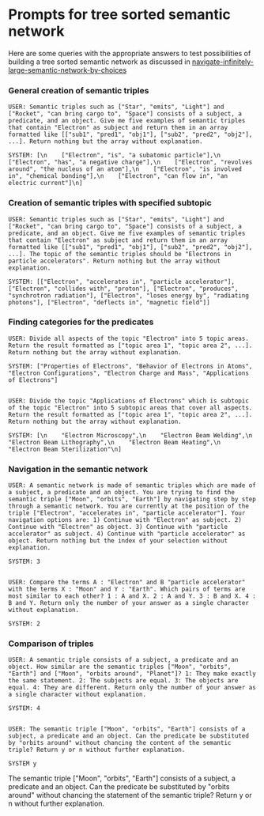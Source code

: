# Prompts for tree sorted semantic network

Here are some queries with the appropriate answers to test possibilities of building a tree sorted semantic network as discussed in [navigate-infinitely-large-semantic-network-by-choices](navigate-infinitely-large-semantic-network-by-choices.md)

### General creation of semantic triples
```
USER: Semantic triples such as ["Star", "emits", "Light"] and ["Rocket", "can bring cargo to", "Space"] consists of a subject, a predicate, and an object. Give me five examples of semantic triples that contain "Electron" as subject and return them in an array formatted like [["sub1", "pred1", "obj1"], ["sub2", "pred2", "obj2"], ...]. Return nothing but the array without explanation.

SYSTEM: [\n    ["Electron", "is", "a subatomic particle"],\n    ["Electron", "has", "a negative charge"],\n    ["Electron", "revolves around", "the nucleus of an atom"],\n    ["Electron", "is involved in", "chemical bonding"],\n    ["Electron", "can flow in", "an electric current"]\n]
```
### Creation of semantic triples with specified subtopic
```
USER: Semantic triples such as ["Star", "emits", "Light"] and ["Rocket", "can bring cargo to", "Space"] consists of a subject, a predicate, and an object. Give me five examples of semantic triples that contain "Electron" as subject and return them in an array formatted like [["sub1", "pred1", "obj1"], ["sub2", "pred2", "obj2"], ...]. The topic of the semantic triples should be "Electrons in particle accelerators". Return nothing but the array without explanation.

SYSTEM: [["Electron", "accelerates in", "particle accelerator"], ["Electron", "collides with", "proton"], ["Electron", "produces", "synchrotron radiation"], ["Electron", "loses energy by", "radiating photons"], ["Electron", "deflects in", "magnetic field"]]
```

### Finding categories for the predicates

```
USER: Divide all aspects of the topic "Electron" into 5 topic areas. Return the result formatted as ["topic area 1", "topic area 2", ...]. Return nothing but the array without explanation.

SYSTEM: ["Properties of Electrons", "Behavior of Electrons in Atoms", "Electron Configurations", "Electron Charge and Mass", "Applications of Electrons"]


USER: Divide the topic "Applications of Electrons" which is subtopic of the topic "Electron" into 5 subtopic areas that cover all aspects. Return the result formatted as ["topic area 1", "topic area 2", ...]. Return nothing but the array without explanation.

SYSTEM: [\n    "Electron Microscopy",\n    "Electron Beam Welding",\n    "Electron Beam Lithography",\n    "Electron Beam Heating",\n    "Electron Beam Sterilization"\n]
```

### Navigation in the semantic network

```
USER: A semantic network is made of semantic triples which are made of a subject, a predicate and an object. You are trying to find the semantic triple ["Moon", "orbits", "Earth"] by navigating step by step through a semantic network. You are currently at the position of the triple ["Electron", "accelerates in", "particle accelerator"]. Your navigation options are: 1) Continue with "Electron" as subject. 2) Continue with "Electron" as object. 3) Continue with "particle accelerator" as subject. 4) Continue with "particle accelerator" as object. Return nothing but the index of your selection without explanation.

SYSTEM: 3


USER: Compare the terms A : "Electron" and B "particle accelerator" with the terms X : "Moon" and Y : "Earth". Which pairs of terms are most similar to each other? 1 : A and X. 2 : A and Y. 3 : B and X. 4 : B and Y. Return only the number of your answer as a single character without explanation.

SYSTEM: 2
```

### Comparison of triples

```
USER: A semantic triple consists of a subject, a predicate and an object. How similar are the semantic triples ["Moon", "orbits", "Earth"] and ["Moon", "orbits around", "Planet"]? 1: They make exactly the same statement. 2: The subjects are equal. 3: The objects are equal. 4: They are different. Return only the number of your answer as a single character without explanation.

SYSTEM: 4


USER: The semantic triple ["Moon", "orbits", "Earth"] consists of a subject, a predicate and an object. Can the predicate be substituted by "orbits around" without chancing the content of the semantic triple? Return y or n without further explanation.

SYSTEM y
```
The semantic triple ["Moon", "orbits", "Earth"] consists of a subject, a predicate and an object. Can the predicate be substituted by "orbits around" without chancing the statement of the semantic triple? Return y or n without further explanation.

